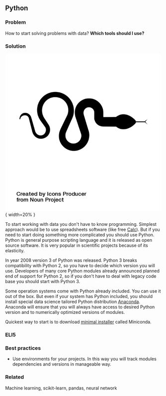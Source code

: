 ## Python

### Problem

How to start solving problems with data? **Which tools should I use?**

### Solution

![Python](images/noun_1390001_cc.png){ width=20% }

To start working with data you don't have to know programming. Simplest approach would be to use spreadsheets software (like free [Calc](https://www.libreoffice.org/discover/calc/)). But if you need to start doing something more complicated you should use Python. Python is general purpose  scripting language and it is released as open source software. It is very popular in scientific projects because of its elasticity.

In year 2008 version 3 of Python was released. Python 3 breaks compatibility with Python 2, so you have to decide which version you will use. Developers of many core Python modules already announced planned end of support for Python 2, so if you don't have to deal with legacy code base you should start with Python 3.

Some operation systems come with Python already included. You can use it out of the box. But even if your system has Python included, you should install special data science tailored Python distribution [Anaconda](https://www.anaconda.com/). Anaconda will ensure that you will always have access to desired Python version and to numerically optimized versions of modules.

Quickest way to start is to download [minimal installer](https://conda.io/miniconda.html) called Miniconda.

### ELI5



### Best practices

* Use environments for your projects. In this way you will track modules dependencies and versions in manageable way.

### Related

Machine learning, scikit-learn, pandas, neural network
